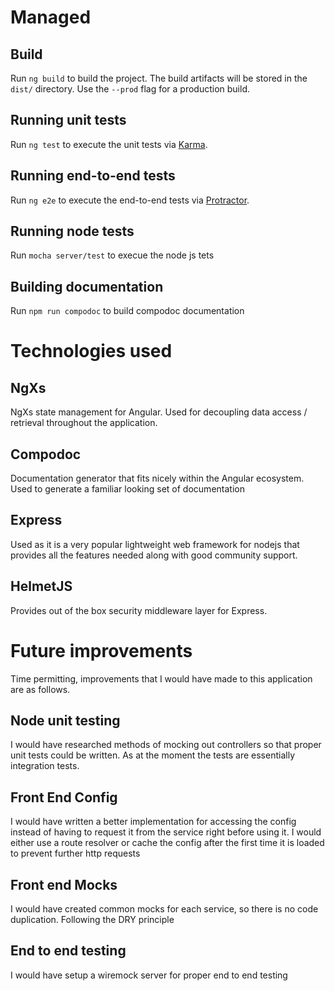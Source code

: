 # Managed

## Build

Run `ng build` to build the project. The build artifacts will be stored in the `dist/` directory. Use the `--prod` flag for a production build.

## Running unit tests

Run `ng test` to execute the unit tests via [Karma](https://karma-runner.github.io).

## Running end-to-end tests

Run `ng e2e` to execute the end-to-end tests via [Protractor](http://www.protractortest.org/).

## Running node tests

Run `mocha server/test` to execue the node js tets

## Building documentation

Run `npm run compodoc` to build compodoc documentation

# Technologies used

## NgXs
NgXs state management for Angular. Used for decoupling data access / retrieval throughout the application.

## Compodoc
Documentation generator that fits nicely within the Angular ecosystem. Used to generate a familiar looking set of documentation

## Express
Used as it is a very popular lightweight web framework for nodejs that provides all the features needed along with good community support.

## HelmetJS
Provides out of the box security middleware layer for Express.

# Future improvements
Time permitting, improvements that I would have made to this application are as follows.

## Node unit testing
I would have researched methods of mocking out controllers so that proper unit tests could be written. As at the moment the tests are essentially integration tests.

## Front End Config
I would have written a better implementation for accessing the config instead of having to request it from the service right before using it. I would either use a route resolver or cache the config after the first time it is loaded to prevent further http requests

## Front end Mocks
I would have created common mocks for each service, so there is no code duplication. Following the DRY principle

## End to end testing
I would have setup a wiremock server for proper end to end testing
